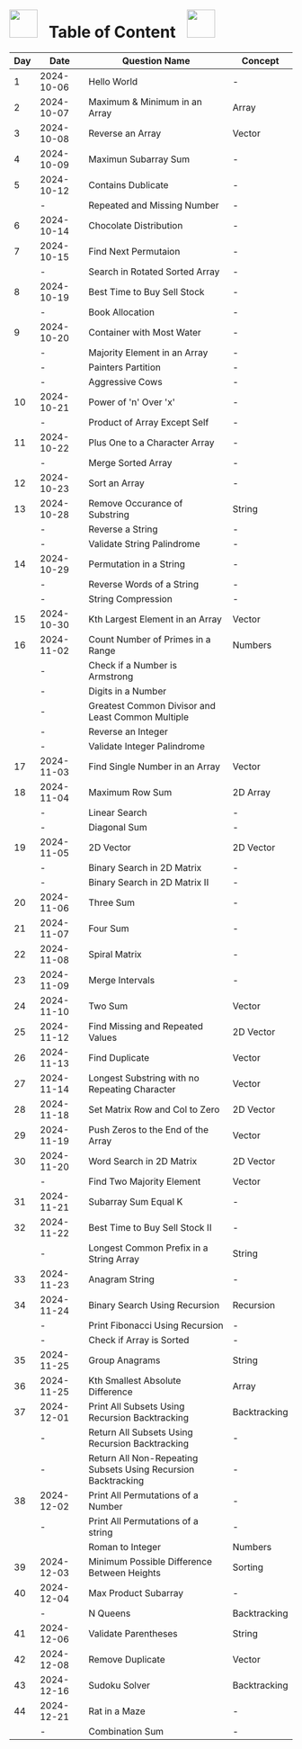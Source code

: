 # <img src="https://user-images.githubusercontent.com/74038190/213844263-a8897a51-32f4-4b3b-b5c2-e1528b89f6f3.png" width="50px" /> &nbsp; Table of Content &nbsp; <img src="https://user-images.githubusercontent.com/74038190/213844263-a8897a51-32f4-4b3b-b5c2-e1528b89f6f3.png" width="50px" />

| Day | Date       | Question Name                                                 | Concept      |
| --- | ---------- | ------------------------------------------------------------- | ------------ |
| 1   | 2024-10-06 | Hello World                                                   | -            |
| 2   | 2024-10-07 | Maximum & Minimum in an Array                                 | Array        |
| 3   | 2024-10-08 | Reverse an Array                                              | Vector       |
| 4   | 2024-10-09 | Maximun Subarray Sum                                          | -            |
| 5   | 2024-10-12 | Contains Dublicate                                            | -            |
|     | -          | Repeated and Missing Number                                   | -            |
| 6   | 2024-10-14 | Chocolate Distribution                                        | -            |
| 7   | 2024-10-15 | Find Next Permutaion                                          | -            |
|     | -          | Search in Rotated Sorted Array                                | -            |
| 8   | 2024-10-19 | Best Time to Buy Sell Stock                                   | -            |
|     | -          | Book Allocation                                               | -            |
| 9   | 2024-10-20 | Container with Most Water                                     | -            |
|     | -          | Majority Element in an Array                                  | -            |
|     | -          | Painters Partition                                            | -            |
|     | -          | Aggressive Cows                                               | -            |
| 10  | 2024-10-21 | Power of 'n' Over 'x'                                         | -            |
|     | -          | Product of Array Except Self                                  | -            |
| 11  | 2024-10-22 | Plus One to a Character Array                                 | -            |
|     | -          | Merge Sorted Array                                            | -            |
| 12  | 2024-10-23 | Sort an Array                                                 | -            |
| 13  | 2024-10-28 | Remove Occurance of Substring                                 | String       |
|     | -          | Reverse a String                                              | -            |
|     | -          | Validate String Palindrome                                    | -            |
| 14  | 2024-10-29 | Permutation in a String                                       | -            |
|     | -          | Reverse Words of a String                                     | -            |
|     | -          | String Compression                                            | -            |
| 15  | 2024-10-30 | Kth Largest Element in an Array                               | Vector       |
| 16  | 2024-11-02 | Count Number of Primes in a Range                             | Numbers      |
|     | -          | Check if a Number is Armstrong                                |              |
|     | -          | Digits in a Number                                            |              |
|     | -          | Greatest Common Divisor and Least Common Multiple             |              |
|     | -          | Reverse an Integer                                            |              |
|     | -          | Validate Integer Palindrome                                   |              |
| 17  | 2024-11-03 | Find Single Number in an Array                                | Vector       |
| 18  | 2024-11-04 | Maximum Row Sum                                               | 2D Array     |
|     | -          | Linear Search                                                 | -            |
|     | -          | Diagonal Sum                                                  | -            |
| 19  | 2024-11-05 | 2D Vector                                                     | 2D Vector    |
|     | -          | Binary Search in 2D Matrix                                    | -            |
|     | -          | Binary Search in 2D Matrix II                                 | -            |
| 20  | 2024-11-06 | Three Sum                                                     | -            |
| 21  | 2024-11-07 | Four Sum                                                      | -            |
| 22  | 2024-11-08 | Spiral Matrix                                                 | -            |
| 23  | 2024-11-09 | Merge Intervals                                               | -            |
| 24  | 2024-11-10 | Two Sum                                                       | Vector       |
| 25  | 2024-11-12 | Find Missing and Repeated Values                              | 2D Vector    |
| 26  | 2024-11-13 | Find Duplicate                                                | Vector       |
| 27  | 2024-11-14 | Longest Substring with no Repeating Character                 | Vector       |
| 28  | 2024-11-18 | Set Matrix Row and Col to Zero                                | 2D Vector    |
| 29  | 2024-11-19 | Push Zeros to the End of the Array                            | Vector       |
| 30  | 2024-11-20 | Word Search in 2D Matrix                                      | 2D Vector    |
|     | -          | Find Two Majority Element                                     | Vector       |
| 31  | 2024-11-21 | Subarray Sum Equal K                                          | -            |
| 32  | 2024-11-22 | Best Time to Buy Sell Stock II                                | -            |
|     | -          | Longest Common Prefix in a String Array                       | String       |
| 33  | 2024-11-23 | Anagram String                                                | -            |
| 34  | 2024-11-24 | Binary Search Using Recursion                                 | Recursion    |
|     | -          | Print Fibonacci Using Recursion                               | -            |
|     | -          | Check if Array is Sorted                                      | -            |
| 35  | 2024-11-25 | Group Anagrams                                                | String       |
| 36  | 2024-11-25 | Kth Smallest Absolute Difference                              | Array        |
| 37  | 2024-12-01 | Print All Subsets Using Recursion Backtracking                | Backtracking |
|     | -          | Return All Subsets Using Recursion Backtracking               | -            |
|     | -          | Return All Non-Repeating Subsets Using Recursion Backtracking | -            |
| 38  | 2024-12-02 | Print All Permutations of a Number                            | -            |
|     | -          | Print All Permutations of a string                            | -            |
|     |            | Roman to Integer                                              | Numbers      |
| 39  | 2024-12-03 | Minimum Possible Difference Between Heights                   | Sorting      |
| 40  | 2024-12-04 | Max Product Subarray                                          | -            |
|     | -          | N Queens                                                      | Backtracking |
| 41  | 2024-12-06 | Validate Parentheses                                          | String       |
| 42  | 2024-12-08 | Remove Duplicate                                              | Vector       |
| 43  | 2024-12-16 | Sudoku Solver                                                 | Backtracking |
| 44  | 2024-12-21 | Rat in a Maze                                                 | -            |
|     | -          | Combination Sum                                               | -            |
